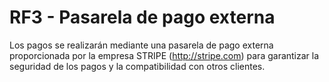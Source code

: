 # RF3 - Pasarela de pago externa
Los pagos se realizarán mediante una pasarela de pago externa proporcionada por la empresa STRIPE (http://stripe.com) para garantizar la seguridad de los pagos y la compatibilidad con otros clientes.


